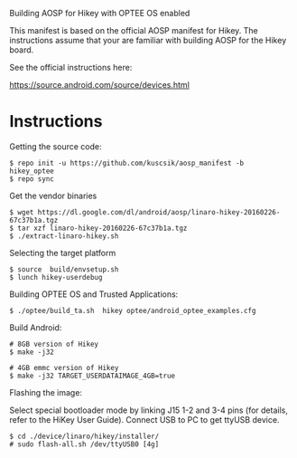 Building AOSP for Hikey with OPTEE OS enabled

This manifest is based on the official AOSP manifest for Hikey. The instructions assume that your
are familiar with building AOSP for the Hikey board.

See the official instructions here:

https://source.android.com/source/devices.html


# Instructions

Getting the source code:
```
$ repo init -u https://github.com/kuscsik/aosp_manifest -b  hikey_optee
$ repo sync
```

Get the vendor binaries
```
$ wget https://dl.google.com/dl/android/aosp/linaro-hikey-20160226-67c37b1a.tgz
$ tar xzf linaro-hikey-20160226-67c37b1a.tgz
$ ./extract-linaro-hikey.sh
```

Selecting the target platform

```
$ source  build/envsetup.sh
$ lunch hikey-userdebug
```

Building OPTEE OS and Trusted Applications:

```
$ ./optee/build_ta.sh  hikey optee/android_optee_examples.cfg
```

Build Android:

```
# 8GB version of Hikey
$ make -j32 

# 4GB emmc version of Hikey
$ make -j32 TARGET_USERDATAIMAGE_4GB=true
```

Flashing the image:


Select special bootloader mode by linking J15 1-2 and 3-4 pins (for details, refer to the HiKey User Guide).
Connect USB to PC to get ttyUSB device.
```
$ cd ./device/linaro/hikey/installer/
# sudo flash-all.sh /dev/ttyUSB0 [4g]
```
